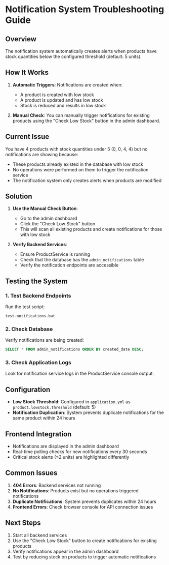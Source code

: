 # Notification System Troubleshooting Guide

## Overview
The notification system automatically creates alerts when products have stock quantities below the configured threshold (default: 5 units).

## How It Works
1. **Automatic Triggers**: Notifications are created when:
   - A product is created with low stock
   - A product is updated and has low stock
   - Stock is reduced and results in low stock

2. **Manual Check**: You can manually trigger notifications for existing products using the "Check Low Stock" button in the admin dashboard.

## Current Issue
You have 4 products with stock quantities under 5 (0, 0, 4, 4) but no notifications are showing because:
- These products already existed in the database with low stock
- No operations were performed on them to trigger the notification service
- The notification system only creates alerts when products are modified

## Solution
1. **Use the Manual Check Button**: 
   - Go to the admin dashboard
   - Click the "Check Low Stock" button
   - This will scan all existing products and create notifications for those with low stock

2. **Verify Backend Services**:
   - Ensure ProductService is running
   - Check that the database has the `admin_notifications` table
   - Verify the notification endpoints are accessible

## Testing the System

### 1. Test Backend Endpoints
Run the test script:
```bash
test-notifications.bat
```

### 2. Check Database
Verify notifications are being created:
```sql
SELECT * FROM admin_notifications ORDER BY created_date DESC;
```

### 3. Check Application Logs
Look for notification service logs in the ProductService console output.

## Configuration
- **Low Stock Threshold**: Configured in `application.yml` as `product.lowstock.threshold` (default: 5)
- **Notification Duplication**: System prevents duplicate notifications for the same product within 24 hours

## Frontend Integration
- Notifications are displayed in the admin dashboard
- Real-time polling checks for new notifications every 30 seconds
- Critical stock alerts (≤2 units) are highlighted differently

## Common Issues
1. **404 Errors**: Backend services not running
2. **No Notifications**: Products exist but no operations triggered notifications
3. **Duplicate Notifications**: System prevents duplicates within 24 hours
4. **Frontend Errors**: Check browser console for API connection issues

## Next Steps
1. Start all backend services
2. Use the "Check Low Stock" button to create notifications for existing products
3. Verify notifications appear in the admin dashboard
4. Test by reducing stock on products to trigger automatic notifications 